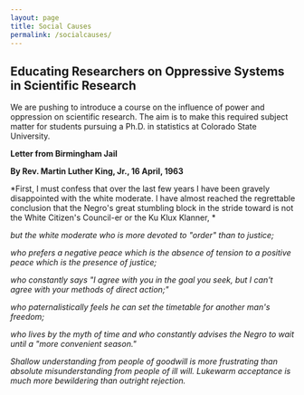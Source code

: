 ```yaml
---
layout: page
title: Social Causes
permalink: /socialcauses/
---
```


## Educating Researchers on Oppressive Systems in Scientific Research

We are pushing to introduce a course on the influence of power and oppression on scientific research. 
The aim is to make this required subject matter for students pursuing a Ph.D. in statistics at Colorado State University.


**Letter from Birmingham Jail**

**By Rev. Martin Luther King, Jr., 16 April, 1963**

*First, I must confess that over the last few years I have been gravely disappointed with the white moderate. I have almost reached the regrettable conclusion that the Negro's great stumbling block in the stride toward is not the White Citizen's Council-er or the Ku Klux Klanner, * 

*but the white moderate who is more devoted to "order" than to justice;*

*who prefers a negative peace which is the absence of tension to a positive peace which is the presence of justice;*

*who constantly says "I agree with you in the goal you seek, but I can't agree with your methods of direct action;"*

*who paternalistically feels he can set the timetable for another man's freedom;*

*who lives by the myth of time and who constantly advises the Negro to wait until a "more convenient season."*

*Shallow understanding from people of goodwill is more frustrating than absolute misunderstanding from people of ill will. Lukewarm acceptance is much more bewildering than outright rejection.*